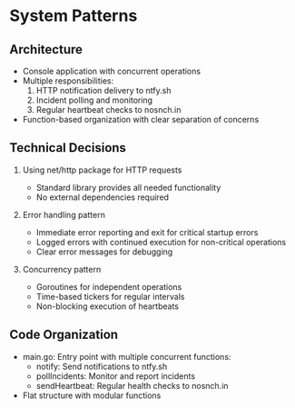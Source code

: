 # System Patterns

## Architecture
- Console application with concurrent operations
- Multiple responsibilities:
  1. HTTP notification delivery to ntfy.sh
  2. Incident polling and monitoring
  3. Regular heartbeat checks to nosnch.in
- Function-based organization with clear separation of concerns

## Technical Decisions
1. Using net/http package for HTTP requests
   - Standard library provides all needed functionality
   - No external dependencies required
   
2. Error handling pattern
   - Immediate error reporting and exit for critical startup errors
   - Logged errors with continued execution for non-critical operations
   - Clear error messages for debugging

3. Concurrency pattern
   - Goroutines for independent operations
   - Time-based tickers for regular intervals
   - Non-blocking execution of heartbeats

## Code Organization
- main.go: Entry point with multiple concurrent functions:
  - notify: Send notifications to ntfy.sh
  - pollIncidents: Monitor and report incidents
  - sendHeartbeat: Regular health checks to nosnch.in
- Flat structure with modular functions
